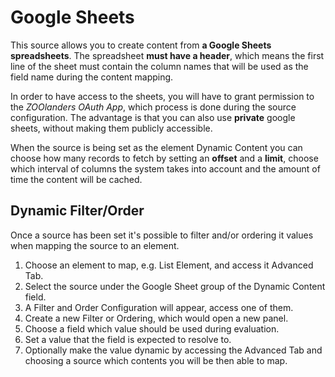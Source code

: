# Google Sheets

This source allows you to create content from **a Google Sheets spreadsheets**. The spreadsheet **must have a header**, which means the first line of the sheet must contain the column names that will be used as the field name during the content mapping.

In order to have access to the sheets, you will have to grant permission to the _ZOOlanders OAuth App_, which process is done during the source configuration. The advantage is that you can also use **private** google sheets, without making them publicly accessible.

When the source is being set as the element Dynamic Content you can choose how many records to fetch by setting an **offset** and a **limit**, choose which interval of columns the system takes into account and the amount of time the content will be cached.

## Dynamic Filter/Order

Once a source has been set it's possible to filter and/or ordering it values when mapping the source to an element.

1. Choose an element to map, e.g. List Element, and access it Advanced Tab.
1. Select the source under the Google Sheet group of the Dynamic Content field.
1. A Filter and Order Configuration will appear, access one of them.
1. Create a new Filter or Ordering, which would open a new panel.
1. Choose a field which value should be used during evaluation.
1. Set a value that the field is expected to resolve to.
1. Optionally make the value dynamic by accessing the Advanced Tab and choosing a source which contents you will be then able to map.
